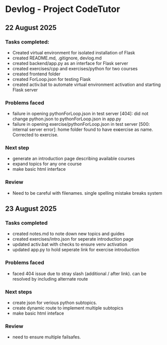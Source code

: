 # Devlog - Project CodeTutor

## 22 August 2025

### Tasks completed:
- Created virtual environment for isolated installation of Flask
- created README.md, .gitignore, devlog.md
- created backend/app.py as an interface for Flask server
- created exercises/cpp and exercises/python for two courses
- created frontend folder
- created ForLoop.json for testing Flask
- created activ.bat to automate virtual environment activation and starting Flask server

### Problems faced
- failure in opening pythonForLoop.json in test server [404]: did not change python.json to pythonForLoop.json in app.py
- failure in opening exercise/pythonForLoop.json in test server [500: internal server error]: home folder found to have ex**c**ercise as name. Corrected to exercise.

### Next step
- generate an introduction page describing available courses
- expand topics for any one course
- make basic html interface

### Review
- Need to be careful with filenames. single spelling mistake breaks system

## 23 August 2025

### Tasks completed
- created notes.md to note down new topics and guides
- created exercises/intro.json for seperate introduction page
- updated activ.bat with checks to ensure venv activation
- updated app.py to hold seperate link for exercise introduction

### Problems faced
- faced 404 issue due to stray slash (additional / after link). can be resolved by including alternate route

### Next steps
- create json for verious python subtopics.
- create dynamic route to implement multiple subtopics
- make basic html inteface

### Review
- need to ensure multiple failsafes.